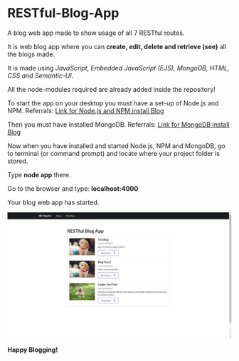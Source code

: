 # RESTful-Blog-App
A blog web app made to show usage of all 7 RESTful routes.

It is web blog app where you can **create, edit, delete and retrieve (see)** all the blogs made.

It is made using *JavaScript, Embedded JavaScript (EJS), MongoDB, HTML, CSS and Semantic-UI*.

All the node-modules required are already added inside the repository!

To start the app on your desktop you must have a set-up of Node.js and NPM.
Referrals: [Link for Node.js and NPM install Blog](https://phoenixnap.com/kb/install-node-js-npm-on-windows)

Then you must have installed MongoDB.
Referrals: [Link for MongoDB install Blog](https://docs.mongodb.com/manual/tutorial/install-mongodb-on-windows/)

Now when you have installed and started Node.js, NPM and MongoDB, go to terminal (or command prompt) and locate where your project folder is stored.

Type **node app** there.

Go to the browser and type: **localhost:4000**


Your blog web app has started.

![Starting Page](https://github.com/aj-cody/RESTful-Blog-App/blob/master/public/Blog.JPG)

**Happy Blogging!**
